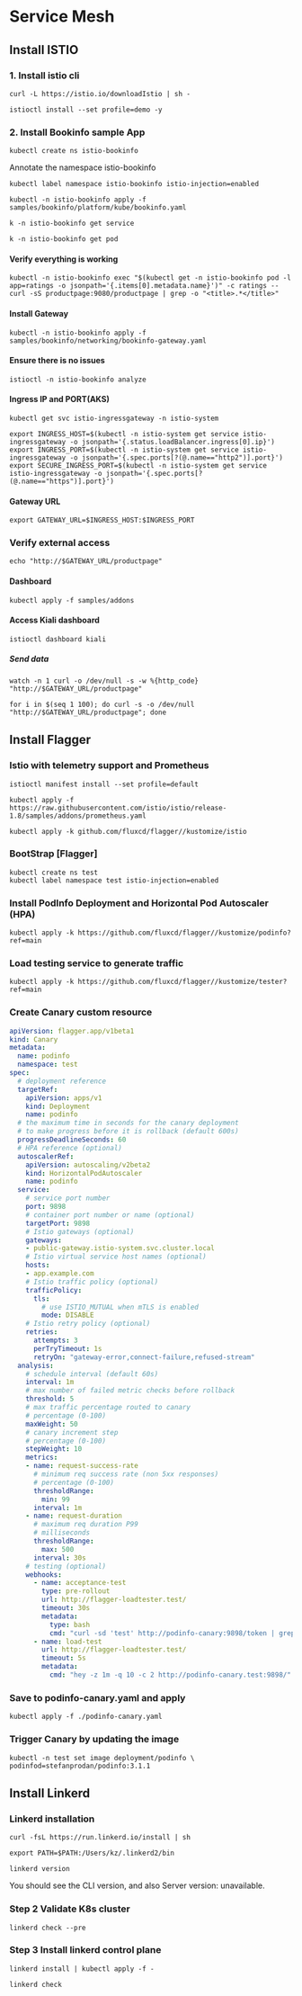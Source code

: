 # Service Mesh

## Install ISTIO
### 1. Install istio cli
```
curl -L https://istio.io/downloadIstio | sh -
```

```
istioctl install --set profile=demo -y
```

### 2. Install Bookinfo sample App
```
kubectl create ns istio-bookinfo
```
Annotate the namespace istio-bookinfo
```
kubectl label namespace istio-bookinfo istio-injection=enabled
```
```
kubectl -n istio-bookinfo apply -f samples/bookinfo/platform/kube/bookinfo.yaml
```

```
k -n istio-bookinfo get service
```
```
k -n istio-bookinfo get pod
```
#### Verify everything is working
```
kubectl -n istio-bookinfo exec "$(kubectl get -n istio-bookinfo pod -l app=ratings -o jsonpath='{.items[0].metadata.name}')" -c ratings -- curl -sS productpage:9080/productpage | grep -o "<title>.*</title>"
```
#### Install Gateway
```
kubectl -n istio-bookinfo apply -f samples/bookinfo/networking/bookinfo-gateway.yaml
```
#### Ensure there is no issues
```
istioctl -n istio-bookinfo analyze
```

#### Ingress IP and PORT(AKS)
```
kubectl get svc istio-ingressgateway -n istio-system
```
```
export INGRESS_HOST=$(kubectl -n istio-system get service istio-ingressgateway -o jsonpath='{.status.loadBalancer.ingress[0].ip}')
export INGRESS_PORT=$(kubectl -n istio-system get service istio-ingressgateway -o jsonpath='{.spec.ports[?(@.name=="http2")].port}')
export SECURE_INGRESS_PORT=$(kubectl -n istio-system get service istio-ingressgateway -o jsonpath='{.spec.ports[?(@.name=="https")].port}')
```
#### Gateway URL
```
export GATEWAY_URL=$INGRESS_HOST:$INGRESS_PORT
```
### Verify external access
```
echo "http://$GATEWAY_URL/productpage"
```

#### Dashboard
```
kubectl apply -f samples/addons
```
#### Access Kiali dashboard
```
istioctl dashboard kiali
```
##### Send data
```
watch -n 1 curl -o /dev/null -s -w %{http_code} "http://$GATEWAY_URL/productpage"
```


```
for i in $(seq 1 100); do curl -s -o /dev/null "http://$GATEWAY_URL/productpage"; done
```
## Install Flagger
### Istio with telemetry support and Prometheus
```
istioctl manifest install --set profile=default

kubectl apply -f https://raw.githubusercontent.com/istio/istio/release-1.8/samples/addons/prometheus.yaml
```

```
kubectl apply -k github.com/fluxcd/flagger//kustomize/istio
```
### BootStrap [Flagger]
```
kubectl create ns test
kubectl label namespace test istio-injection=enabled
```

### Install PodInfo Deployment and Horizontal Pod Autoscaler (HPA)
```
kubectl apply -k https://github.com/fluxcd/flagger//kustomize/podinfo?ref=main
```
### Load testing service to generate traffic
```
kubectl apply -k https://github.com/fluxcd/flagger//kustomize/tester?ref=main
```
### Create Canary custom resource
```YAML
apiVersion: flagger.app/v1beta1
kind: Canary
metadata:
  name: podinfo
  namespace: test
spec:
  # deployment reference
  targetRef:
    apiVersion: apps/v1
    kind: Deployment
    name: podinfo
  # the maximum time in seconds for the canary deployment
  # to make progress before it is rollback (default 600s)
  progressDeadlineSeconds: 60
  # HPA reference (optional)
  autoscalerRef:
    apiVersion: autoscaling/v2beta2
    kind: HorizontalPodAutoscaler
    name: podinfo
  service:
    # service port number
    port: 9898
    # container port number or name (optional)
    targetPort: 9898
    # Istio gateways (optional)
    gateways:
    - public-gateway.istio-system.svc.cluster.local
    # Istio virtual service host names (optional)
    hosts:
    - app.example.com
    # Istio traffic policy (optional)
    trafficPolicy:
      tls:
        # use ISTIO_MUTUAL when mTLS is enabled
        mode: DISABLE
    # Istio retry policy (optional)
    retries:
      attempts: 3
      perTryTimeout: 1s
      retryOn: "gateway-error,connect-failure,refused-stream"
  analysis:
    # schedule interval (default 60s)
    interval: 1m
    # max number of failed metric checks before rollback
    threshold: 5
    # max traffic percentage routed to canary
    # percentage (0-100)
    maxWeight: 50
    # canary increment step
    # percentage (0-100)
    stepWeight: 10
    metrics:
    - name: request-success-rate
      # minimum req success rate (non 5xx responses)
      # percentage (0-100)
      thresholdRange:
        min: 99
      interval: 1m
    - name: request-duration
      # maximum req duration P99
      # milliseconds
      thresholdRange:
        max: 500
      interval: 30s
    # testing (optional)
    webhooks:
      - name: acceptance-test
        type: pre-rollout
        url: http://flagger-loadtester.test/
        timeout: 30s
        metadata:
          type: bash
          cmd: "curl -sd 'test' http://podinfo-canary:9898/token | grep token"
      - name: load-test
        url: http://flagger-loadtester.test/
        timeout: 5s
        metadata:
          cmd: "hey -z 1m -q 10 -c 2 http://podinfo-canary.test:9898/"
```
### Save to podinfo-canary.yaml and apply
```
kubectl apply -f ./podinfo-canary.yaml
```
### Trigger Canary by updating the image
```
kubectl -n test set image deployment/podinfo \
podinfod=stefanprodan/podinfo:3.1.1
```

## Install Linkerd

### Linkerd installation
```
curl -fsL https://run.linkerd.io/install | sh
```
```
export PATH=$PATH:/Users/kz/.linkerd2/bin
```
```
linkerd version
```
You should see the CLI version, and also Server version: unavailable. 

### Step 2 Validate K8s cluster
```
linkerd check --pre
```
### Step 3 Install linkerd control plane

```
linkerd install | kubectl apply -f -
```
```
linkerd check
```
 

